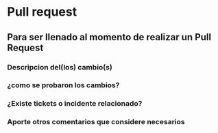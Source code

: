 # Pull request

## Para ser llenado al momento de realizar un Pull Request

### Descripcion del(los) cambio(s)

### ¿como se probaron los cambios?

### ¿Existe tickets o incidente relacionado?

### Aporte otros comentarios que considere necesarios
